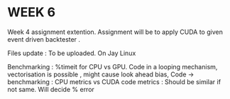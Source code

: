 # WEEK 6

Week 4 assignment extention. Assignment will be to apply CUDA to given event driven backtester . 

Files update : To be uploaded. On Jay Linux

Benchmarking : %timeit for CPU vs GPU. Code in a looping mechanism, vectorisation is possible , might cause look ahead bias,
Code -> benchmarking :  CPU metrics vs CUDA code metrics : Should be similar if not same. Will decide % error 
